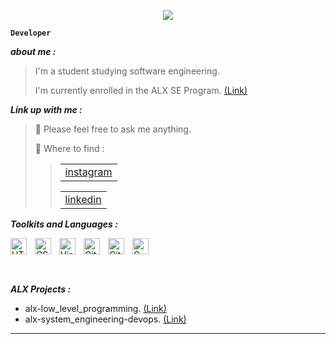 <p align="center">
  <img src="https://github.com/salimizel/salimizel/blob/master/ezgif.com-video-to-gif.gif">
</p>


**`Developer`**

<strong><em>about me :</em></strong>
> I'm a student studying software engineering.
> 
> I'm currently enrolled in the ALX SE Program. [(Link)](https://www.alxafrica.com/)

<strong><em>Link up with me :</em></strong>
> :speech_balloon: Please feel free to ask me anything.
> 
> :milky_way: Where to find : 
>> [<table><tr><td>instagram</td></tr></table>](https://www.instagram.com/izel.salim/) 
>> 
>> [<table><tr><td>linkedin</td></tr></table>](https://www.linkedin.com/in/salim-izelmad-383797268/)



<strong><em>Toolkits and Languages :</em></strong>

<img align="left" alt="HTML5" width="26px" src="https://cdn.jsdelivr.net/gh/devicons/devicon/icons/html5/html5-original.svg" style="padding-right:10px;" />
<img align="left" alt="CSS3" width="26px" src="https://cdn.jsdelivr.net/gh/devicons/devicon/icons/css3/css3-original.svg" style="padding-right:10px;" />
<img align="left" alt="Visual Studio Code" width="26px" src="https://cdn.jsdelivr.net/gh/devicons/devicon/icons/vscode/vscode-original.svg" style="padding-right:10px;" />
<img align="left" alt="GitHub" width="26px" src="https://user-images.githubusercontent.com/3369400/139447912-e0f43f33-6d9f-45f8-be46-2df5bbc91289.png" style="padding-right:10px;" />
<img align="left" alt="Git" width="26px" src="https://cdn.jsdelivr.net/gh/devicons/devicon/icons/git/git-original.svg" style="padding-right:10px;" />
<img  align="left" alt="C" width="26px" src="https://cdn.jsdelivr.net/gh/devicons/devicon/icons/c/c-line.svg" style="padding-right:10px;" />

<br />
<br />

#

<strong><em>ALX Projects :</em></strong>

- alx-low_level_programming. [(Link)](https://github.com/salimizel/alx-low_level_programming)
- alx-system_engineering-devops. [(Link)](https://github.com/salimizel/alx-system_engineering-devops)

---
